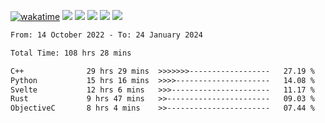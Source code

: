[![wakatime](https://wakatime.com/badge/user/368879df-dc38-4b1a-86c4-8a2054a0e074.svg)](https://wakatime.com/@368879df-dc38-4b1a-86c4-8a2054a0e074)
<img src="https://img.shields.io/badge/Windows-0078D6?style=flat&logo=Windows&logoColor=white">
<img src="https://img.shields.io/badge/IntelliJ_IDEA-000000.svg?style=flat&logo=IntelliJ-IDEA&logoColor=white">
<img src="https://img.shields.io/badge/CLion-000000.svg?style=flat&logo=CLion&logoColor=white">
<img src="https://img.shields.io/badge/Visual_Studio_Code-007ACC?style=flat&logo=Visual-Studio-Code&logoColor=white">
<img src="https://img.shields.io/badge/Discord-5865F2?label=kano42&style=flat&logo=discord&logoColor=white">
<br>


<!--START_SECTION:waka-->

```txt
From: 14 October 2022 - To: 24 January 2024

Total Time: 108 hrs 28 mins

C++              29 hrs 29 mins  >>>>>>>------------------   27.19 %
Python           15 hrs 16 mins  >>>>---------------------   14.08 %
Svelte           12 hrs 6 mins   >>>----------------------   11.17 %
Rust             9 hrs 47 mins   >>-----------------------   09.03 %
ObjectiveC       8 hrs 4 mins    >>-----------------------   07.44 %
```

<!--END_SECTION:waka-->
